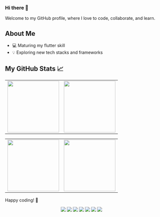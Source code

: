 ### Hi there 👋
Welcome to my GitHub profile, where I love to code, collaborate, and learn.

## About Me
- 💻 Maturing my flutter skill
- 💡 Exploring new tech stacks and frameworks

## My GitHub Stats 📈
<table>
  <tr>
    <td>
        <img height="170em" src="https://github-readme-stats-eight-theta.vercel.app/api?username=muzalee&show_icons=true&theme=dracula&include_all_commits=true&count_private=true&hide_border=true&custom_title=I+Code,+Therefore+I+Am"/>
    </td>
    <td> 
        <img height="170em" src="https://github-readme-streak-stats.herokuapp.com/?user=muzalee&theme=dracula&hide_border=true"/>  
    </td>
  </tr>
</table>

<table>
  <tr>
    <td>
        <img height="170em" src="https://github-readme-stats.vercel.app/api/top-langs/?username=muzalee&size_weight=0.5&count_weight=0.5&layout=compact&hide_border=true&theme=dracula"/>
    </td>
    <td> 
        <img height="170em" src="https://github-profile-trophy.vercel.app/?username=muzalee&theme=nord&no-frame=false&no-bg=false&margin-w=15&margin-h=15&column=6"/>  
    </td>
  </tr>
</table>

Happy coding! 🚀

<p align="center">
  <a target="_blank" href="https://linkedin.com/in/muzallyefah"><img src="https://img.shields.io/badge/-Muzallyefah%20Fadli-4E5A66?style=flat&logo=Linkedin&logoColor=white"/></a>
  <a target="_blank" href="mailto:muzallyefah@gmail.com"><img src="https://img.shields.io/badge/-eMail-4E5A66?style=flat&logo=Gmail&logoColor=white"/></a>
  <a target="_blank" href="https://leetcode.com/muzalee"><img src="https://img.shields.io/badge/-Leetcode-4E5A66?style=flat&logo=Leetcode&logoColor=white"/></a>
  <a target="_blank" href="https://lablab.ai/u/@muzalee332"><img src="https://img.shields.io/badge/-LabLab.ai-4E5A66?style=flat&logo=joomla&logoColor=white"/></a>
  <a target="_blank" href="https://codepen.io/muzalee"><img src="https://img.shields.io/badge/-CodePen-4E5A66?style=flat&logo=codepen&logoColor=white"/></a>
  <a target="_blank" href="https://www.w3profile.com/muzalee"><img src="https://img.shields.io/badge/-w3school-4E5A66?style=flat&logo=webtrees&logoColor=white"/></a>
  <a target="_blank" href="https://www.freecodecamp.org/muzalee"><img src="https://img.shields.io/badge/-freeCodeCamp-4E5A66?style=flat&logo=freecodecamp&logoColor=white"/></a>
</p>
